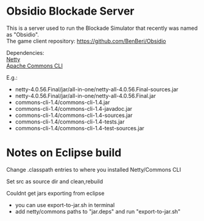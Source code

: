 # Obsidio Blockade Server

This is a server used to run the Blockade Simulator that recently was named as "Obsidio".  
The game client repository: https://github.com/BenBeri/Obsidio  

Dependencies:  
[Netty](https://netty.io/)  
[Apache Commons CLI](http://commons.apache.org/proper/commons-cli/)

E.g.:
* netty-4.0.56.Final/jar/all-in-one/netty-all-4.0.56.Final-sources.jar
* netty-4.0.56.Final/jar/all-in-one/netty-all-4.0.56.Final.jar
* commons-cli-1.4/commons-cli-1.4.jar
* commons-cli-1.4/commons-cli-1.4-javadoc.jar
* commons-cli-1.4/commons-cli-1.4-sources.jar
* commons-cli-1.4/commons-cli-1.4-tests.jar
* commons-cli-1.4/commons-cli-1.4-test-sources.jar

# Notes on Eclipse build
Change .classpath entries to where you installed Netty/Commons CLI

Set src as source dir and clean,rebuild

Couldnt get jars exporting from eclipse
* you can use export-to-jar.sh in terminal
* add netty/commons paths to "jar.deps" and run "export-to-jar.sh"